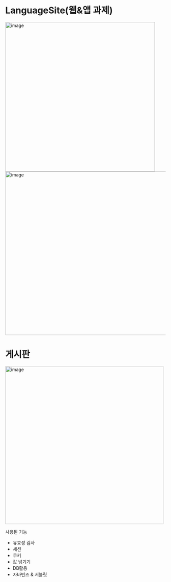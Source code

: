 # LanguageSite(웹&amp;앱 과제)
<img width="470" alt="image" src="https://github.com/Lim-min-Ah/LanguageSite/assets/87717513/be4f7abe-94b2-461d-886d-0c8d0a631b07">
<br>
<img width="515" alt="image" src="https://github.com/Lim-min-Ah/LanguageSite/assets/87717513/1e80273f-c7e5-48c5-9506-21d2f43ee803">
<br>
<h1>게시판</h1>
<img width="497" alt="image" src="https://github.com/Lim-min-Ah/LanguageSite/assets/87717513/84acd9aa-f314-4348-aba1-cdd0e69459e2">
<br>


사용된 기능
- 유효성 검사
- 세션
- 쿠키
- 값 넘기기
- DB활용
- 자바빈즈 & 서블릿
